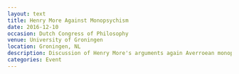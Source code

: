 ```yaml
---
layout: text
title: Henry More Against Monopsychism
date: 2016-12-10
occasion: Dutch Congress of Philosophy
venue: University of Groningen
location: Groningen, NL
description: Discussion of Henry More's arguments again Averroean monopsychism, the view that there is only one mind (psyche) in the whole universe.
categories: Event
---
```




